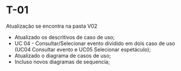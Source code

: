 # T-01
Atualização se encontra na pasta V02


- Atualizado os descritivos de caso de uso;
- UC 04 - Consultar/Selecionar evento dividido em dois caso de uso (UC04 Consultar evento e UC05 Selecionar espetáculo);
- Atualizado o diagrama de casos de uso;
- Incluso novos diagramas de sequencia;
